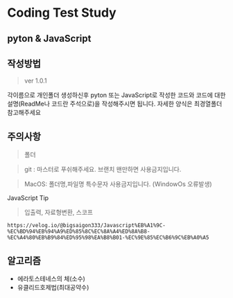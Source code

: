 # Coding Test Study

## pyton & JavaScript

## 작성방법

> ver 1.0.1

각이름으로 개인폴더 생성하신후
pyton 또는 JavaScript로 작성한 코드와
코드에 대한 설명(ReadMe나 코드란 주석으로)을 작성해주시면 됩니다.
자세한 양식은 최경열폴더 참고해주세요

## 주의사항

> 폴더

> git : 마스터로 푸쉬해주세요. 브랜치 왠만하면 사용금지입니다.

> MacOS: 폴더명,파일명 특수문자 사용금지입니다. (WindowOs 오류발생)

JavaScript Tip

> 입출력, 자료형변환, 스코프

```
https://velog.io/@bigsaigon333/Javascript%EB%A1%9C-%EC%BD%94%EB%94%A9%ED%85%8C%EC%8A%A4%ED%8A%B8-%EC%A4%80%EB%B9%84%ED%95%98%EA%B8%B01-%EC%9E%85%EC%B6%9C%EB%A0%A5
```

## 알고리즘

- 에라토스테네스의 체(소수)
- 유클리드호제법(최대공약수)
